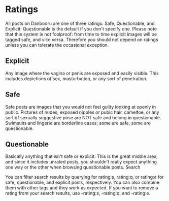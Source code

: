 Ratings
=======

All posts on Danbooru are one of three ratings: Safe, Questionable, and Explicit. Questionable is the default if you don't specify one. Please note that this system is not foolproof: from time to time explicit images will be tagged safe, and vice versa. Therefore you should not depend on ratings unless you can tolerate the occasional exception.

Explicit
--------
Any image where the vagina or penis are exposed and easily visible. This includes depictions of sex, masturbation, or any sort of penetration.

Safe
----
Safe posts are images that you would not feel guilty looking at openly in public. Pictures of nudes, exposed nipples or pubic hair, cameltoe, or any sort of sexually suggestive pose are NOT safe and belong in questionable. Swimsuits and lingerie are borderline cases; some are safe, some are questionable.

Questionable
------------
Basically anything that isn't safe or explicit. This is the great middle area, and since it includes unrated posts, you shouldn't really expect anything one way or the other when browsing questionable posts.
Search


You can filter search results by querying for rating:s, rating:q, or rating:e for safe, questionable, and explicit posts, respectively. You can also combine them with other tags and they work as expected.
If you want to remove a rating from your search results, use -rating:s, -rating:q, and -rating:e.
